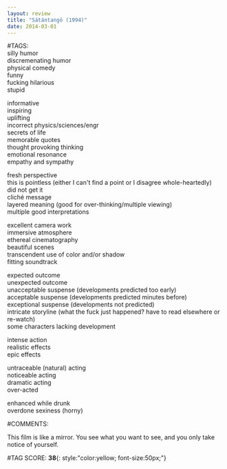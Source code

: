 ```yaml
---  
layout: review  
title: "Sátántangó (1994)"  
date: 2014-03-01  
---  
```

  
#TAGS:  
silly humor  
discremenating humor  
physical comedy  
funny  
fucking hilarious  
stupid  
  
informative  
inspiring  
uplifting  
incorrect physics/sciences/engr  
secrets of life  
memorable quotes  
thought provoking thinking  
emotional resonance  
empathy and sympathy  
  
fresh perspective  
this is pointless (either I can't find a point or I disagree whole-heartedly)  
did not get it  
cliché message  
layered meaning (good for over-thinking/multiple viewing)  
multiple good interpretations  
  
excellent camera work  
immersive atmosphere  
ethereal cinematography  
beautiful scenes  
transcendent use of color and/or shadow  
fitting soundtrack  
  
expected outcome  
unexpected outcome  
unacceptable suspense (developments predicted too early)  
acceptable suspense (developments predicted minutes before)  
exceptional suspense (developments not predicted)  
intricate storyline (what the fuck just happened? have to read elsewhere or re-watch)  
some characters lacking development  
  
intense action  
realistic effects  
epic effects  
  
untraceable (natural) acting  
noticeable acting  
dramatic acting  
over-acted  
  
enhanced while drunk  
overdone sexiness (horny)  
  
#COMMENTS:  
  
This film is like a mirror. You see what you want to see, and you only take notice of yourself.  
  
  
  
  
#TAG SCORE: **38**{: style:"color:yellow; font-size:50px;"}  
